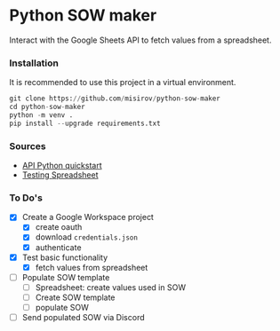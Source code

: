 # Python SOW maker

Interact with the Google Sheets API to fetch values from a spreadsheet.


### Installation

It is recommended to use this project in a virtual environment.
```python
git clone https://github.com/misirov/python-sow-maker
cd python-sow-maker
python -m venv .
pip install --upgrade requirements.txt
```


### Sources

- [API Python quickstart](https://developers.google.com/sheets/api/quickstart/python)
- [Testing Spreadsheet](https://docs.google.com/spreadsheets/d/1tmQe3KLCsw1RwR325s_u1ADGOtaBCUQJOa0yn2OU7V0/edit#gid=0)


### To Do's
- [x] Create a Google Workspace project  
    - [x] create oauth
    - [x] download `credentials.json`
    - [x] authenticate
- [x] Test basic functionality
    - [x] fetch values from spreadsheet
- [ ] Populate SOW template
    - [ ] Spreadsheet: create values used in SOW
    - [ ] Create SOW template
    - [ ] populate SOW
- [ ] Send populated SOW via Discord
